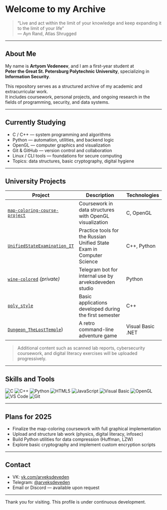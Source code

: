 # Welcome to my Archive

> “Live and act within the limit of your knowledge and keep expanding it to the limit of your life”  
> — Ayn Rand, Atlas Shrugged

---

## About Me

My name is **Artyom Vedeneev**, and I am a first-year student at  
**Peter the Great St. Petersburg Polytechnic University**, specializing in **Information Security**.

This repository serves as a structured archive of my academic and extracurricular work.  
It includes coursework, personal projects, and ongoing research in the fields of programming, security, and data systems.

---

## Currently Studying

- C / C++ — system programming and algorithms  
- Python — automation, utilities, and backend logic  
- OpenGL — computer graphics and visualization  
- Git & GitHub — version control and collaboration  
- Linux / CLI tools — foundations for secure computing  
- Topics: data structures, basic cryptography, digital hygiene

---

## University Projects

| Project | Description | Technologies |
|--------|-------------|--------------|
| [`map-coloring-course-project`]((https://github.com/ArveksVeden/map-coloring-course-project)) | Coursework in data structures with OpenGL visualization | C, OpenGL |
| [`UnifiedStateExamination_IT`]((https://github.com/ArveksVeden/UnifiedStateExamination_IT)) | Practice tools for the Russian Unified State Exam in Computer Science | C++, Python |
| [`wine-colored`](https://github.com/ArveksVeden/wine-colored) *(private)* | Telegram bot for internal use by arveksdeveden studio | Python |
| [`poly_style`](https://github.com/ArveksVeden/poly_style) | Basic applications developed during the first semester | C++ |
| [`Dungeon_TheLostTemple`](https://github.com/ArveksVeden/Dungeon_TheLostTemple)) | A retro command-line adventure game | Visual Basic .NET |

> Additional content such as scanned lab reports, cybersecurity coursework, and digital literacy exercises will be uploaded progressively.

---

## Skills and Tools

![C](https://img.shields.io/badge/-C-000?&logo=c&logoColor=white)
![C++](https://img.shields.io/badge/-C++-00599C?style=flat&logo=c%2b%2b&logoColor=white)
![Python](https://img.shields.io/badge/-Python-3776AB?style=flat&logo=python&logoColor=white)
![HTML5](https://img.shields.io/badge/-HTML5-E34F26?style=flat&logo=html5&logoColor=white)
![JavaScript](https://img.shields.io/badge/-JavaScript-F7DF1E?style=flat&logo=javascript&logoColor=black)
![Visual Basic](https://img.shields.io/badge/-VB.NET-512BD4?style=flat&logo=.net&logoColor=white)
![OpenGL](https://img.shields.io/badge/-OpenGL-5586A4?style=flat&logo=opengl&logoColor=white)
![VS Code](https://img.shields.io/badge/-VSCode-007ACC?style=flat&logo=visual-studio-code&logoColor=white)
![Git](https://img.shields.io/badge/-Git-F05032?style=flat&logo=git&logoColor=white)

---

## Plans for 2025

- Finalize the map-coloring coursework with full graphical implementation  
- Upload and structure lab work (physics, digital literacy, infosec)  
- Build Python utilities for data compression (Huffman, LZW)  
- Explore basic cryptography and implement custom encryption scripts  

---

## Contact

- VK: [vk.com/arveksdeveden](https://vk.com/arveksdeveden)  
- Telegram: [@arveksdeveden](https://t.me/arveksdeveden)  
- Email or Discord — available upon request

---

Thank you for visiting. This profile is under continuous development.
